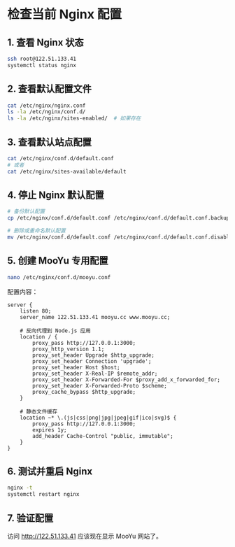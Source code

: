 # 检查当前 Nginx 配置

## 1. 查看 Nginx 状态
```bash
ssh root@122.51.133.41
systemctl status nginx
```

## 2. 查看默认配置文件
```bash
cat /etc/nginx/nginx.conf
ls -la /etc/nginx/conf.d/
ls -la /etc/nginx/sites-enabled/  # 如果存在
```

## 3. 查看默认站点配置
```bash
cat /etc/nginx/conf.d/default.conf
# 或者
cat /etc/nginx/sites-available/default
```

## 4. 停止 Nginx 默认配置
```bash
# 备份默认配置
cp /etc/nginx/conf.d/default.conf /etc/nginx/conf.d/default.conf.backup

# 删除或重命名默认配置
mv /etc/nginx/conf.d/default.conf /etc/nginx/conf.d/default.conf.disabled
```

## 5. 创建 MooYu 专用配置
```bash
nano /etc/nginx/conf.d/mooyu.conf
```

配置内容：
```nginx
server {
    listen 80;
    server_name 122.51.133.41 mooyu.cc www.mooyu.cc;
    
    # 反向代理到 Node.js 应用
    location / {
        proxy_pass http://127.0.0.1:3000;
        proxy_http_version 1.1;
        proxy_set_header Upgrade $http_upgrade;
        proxy_set_header Connection 'upgrade';
        proxy_set_header Host $host;
        proxy_set_header X-Real-IP $remote_addr;
        proxy_set_header X-Forwarded-For $proxy_add_x_forwarded_for;
        proxy_set_header X-Forwarded-Proto $scheme;
        proxy_cache_bypass $http_upgrade;
    }
    
    # 静态文件缓存
    location ~* \.(js|css|png|jpg|jpeg|gif|ico|svg)$ {
        proxy_pass http://127.0.0.1:3000;
        expires 1y;
        add_header Cache-Control "public, immutable";
    }
}
```

## 6. 测试并重启 Nginx
```bash
nginx -t
systemctl restart nginx
```

## 7. 验证配置
访问 http://122.51.133.41 应该现在显示 MooYu 网站了。 